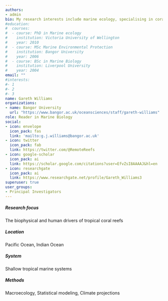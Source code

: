 ```yaml
---
authors:
- admin
bio: My research interests include marine ecology, specialising in coral reef ecology.
#education:
#  courses:
#  - course: PhD in Marine ecology
#    institution: Victoria University of Wellington
#    year: 2010
#  - course: MSc Marine Environmental Protection
#    institution: Bangor University
#    year: 2006
#  - course: BSc in Marine Biology
#    institution: Liverpool University
#    year: 2004
email: ""
#interests:
#- 1
#- 2
#- 3
name: Gareth Williams
organizations:
- name: Bangor University
  url: "https://www.bangor.ac.uk/oceansciences/staff/gareth-williams"
role: Reader in Marine Biology
social:
- icon: envelope
  icon_pack: fas
  link: 'mailto:g.j.williams@bangor.ac.uk'
- icon: twitter
  icon_pack: fab
  link: https://twitter.com/@RemoteReefs
- icon: google-scholar
  icon_pack: ai
  link: https://scholar.google.com/citations?user=EfvZsI8AAAAJ&hl=en
- icon: researchgate
  icon_pack: ai
  link: https://www.researchgate.net/profile/Gareth_Williams3
superuser: true
user_groups:
- Principal Investigators
---
```


##### Research focus
The biophysical and human drivers of tropical coral reefs

##### Location
Pacific Ocean, Indian Ocean

##### System
Shallow tropical marine systems

##### Methods
Macroecology, Statistical modeling, Climate projections
